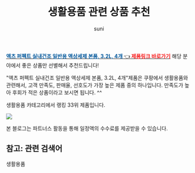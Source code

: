 ﻿---
layout: post
title:  "생활용품 관련 상품 추천" 
author: suni
categories: [ 선물 ]
tags: []
image: https://static.coupangcdn.com/image/retail/images/2020/05/19/20/8/c0168074-3ce3-4431-8dbe-ba8c09259890.jpg 
description: "쿠팡에서 관련 상품으로 가장 고객 선호도가 높은 제품 중 하나입니다."
---
<a href="https://link.coupang.com/re/AFFSDP?lptag=AF5011742&pageKey=1620196961&itemId=2764899597&vendorItemId=70754773583&traceid=V0-113-4733cd58dd3f4957"><b><font color='#01579B'>액츠 퍼펙트 실내건조 일반용 액상세제 본품, 3.2L, 4개 </font></b>👈<b><font color='#f71919'> 제품링크 바로가기</font></b></a>
해당 분야에서 좋은 상품만 선별해서 추천드립니다!

"액츠 퍼펙트 실내건조 일반용 액상세제 본품, 3.2L, 4개"제품은 쿠팡에서 생활용품와 관련해서, 고객 만족도, 판매율, 선호도가 가장 높은 제품 중의 하나입니다.
만족도가 높아 후회가 적은 상품이라고 보시면 됩니다. ^^

생활용품 카테고리에서 랭킹  33위 제품입니다. 

<a href="https://link.coupang.com/re/AFFSDP?lptag=AF5011742&pageKey=1620196961&itemId=2764899597&vendorItemId=70754773583&traceid=V0-113-4733cd58dd3f4957"> <img src="https://static.coupangcdn.com/image/retail/images/2020/05/19/20/8/c0168074-3ce3-4431-8dbe-ba8c09259890.jpg"></a>

본 블로그는 파트너스 활동을 통해 일정액의 수수료를 제공받을 수 있습니다.

## 참고: 관련 검색어    
생활용품